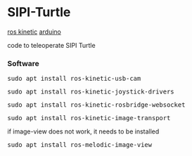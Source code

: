 # SIPI-Turtle


[ros kinetic](http://wiki.ros.org/kinetic/Installation/Ubuntu)
[arduino](https://www.arduino.cc/en/Main/Software)
<p>code to teleoperate SIPI Turtle</p>

<h3>Software</h3>

<pre>sudo apt install ros-kinetic-usb-cam</pre>

<pre>sudo apt install ros-kinetic-joystick-drivers</pre>

<pre>sudo apt install ros-kinetic-rosbridge-websocket</pre>

<pre>sudo apt install ros-kinetic-image-transport</pre>

<p>if image-view does not work, it needs to be installed</p>
<pre>sudo apt install ros-melodic-image-view</pre>



